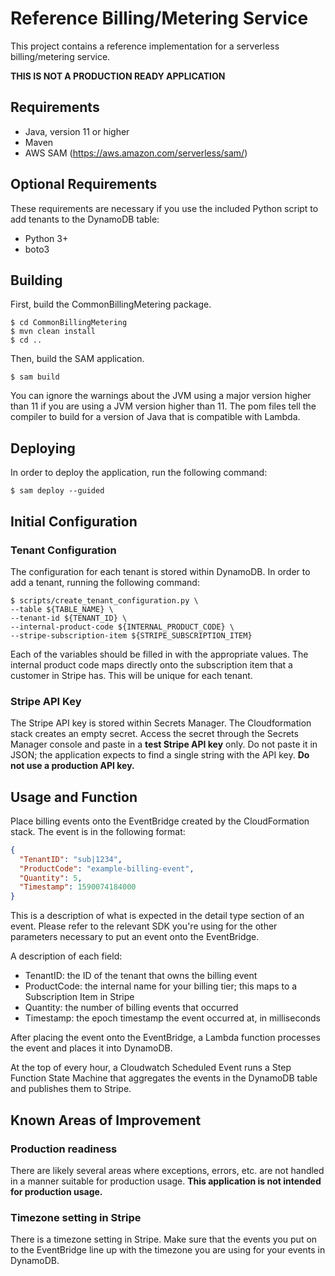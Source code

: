 # Reference Billing/Metering Service

This project contains a reference implementation for a serverless billing/metering service.

**THIS IS NOT A PRODUCTION READY APPLICATION**

## Requirements

* Java, version 11 or higher
* Maven
* AWS SAM (https://aws.amazon.com/serverless/sam/)

## Optional Requirements

These requirements are necessary if you use the included Python script to add tenants to the DynamoDB table:
* Python 3+
* boto3

## Building

First, build the CommonBillingMetering package.

```shell script
$ cd CommonBillingMetering
$ mvn clean install
$ cd ..
```

Then, build the SAM application.

```shell script
$ sam build
```

You can ignore the warnings about the JVM using a major version higher than 11 if you are
using a JVM version higher than 11. The pom files tell the compiler to build for a version
of Java that is compatible with Lambda.

## Deploying

In order to deploy the application, run the following command:

```shell script
$ sam deploy --guided
```

## Initial Configuration

### Tenant Configuration

The configuration for each tenant is stored within DynamoDB. In order to add a tenant, running the following
command:

```shell script
$ scripts/create_tenant_configuration.py \
--table ${TABLE_NAME} \
--tenant-id ${TENANT_ID} \
--internal-product-code ${INTERNAL_PRODUCT_CODE} \
--stripe-subscription-item ${STRIPE_SUBSCRIPTION_ITEM}
```

Each of the variables should be filled in with the appropriate values. The internal product code maps directly onto
the subscription item that a customer in Stripe has. This will be unique for each tenant.

### Stripe API Key

The Stripe API key is stored within Secrets Manager. The Cloudformation stack creates an empty secret.
Access the secret through the Secrets Manager console and paste in a **test Stripe API key** only. Do not
paste it in JSON; the application expects to find a single string with the API key. **Do not use a production
API key.**

## Usage and Function

Place billing events onto the EventBridge created by the CloudFormation stack. The event is in the
following format:

```json
{ 
  "TenantID": "sub|1234",
  "ProductCode": "example-billing-event",
  "Quantity": 5,
  "Timestamp": 1590074184000
}
```

This is a description of what is expected in the detail type section of an event. Please refer to the 
relevant SDK you're using for the other parameters necessary to put an event onto the EventBridge.

A description of each field:
* TenantID: the ID of the tenant that owns the billing event
* ProductCode: the internal name for your billing tier; this maps to a Subscription Item in Stripe
* Quantity: the number of billing events that occurred
* Timestamp: the epoch timestamp the event occurred at, in milliseconds

After placing the event onto the EventBridge, a Lambda function processes the event and places it into
DynamoDB. 

At the top of every hour, a Cloudwatch Scheduled Event runs a Step Function State Machine that aggregates the events
in the DynamoDB table and publishes them to Stripe.

## Known Areas of Improvement

### Production readiness

There are likely several areas where exceptions, errors, etc. are not handled in a manner suitable for production usage.
**This application is not intended for production usage.**

### Timezone setting in Stripe

There is a timezone setting in Stripe. Make sure that the events you put on to the EventBridge line up with the timezone
you are using for your events in DynamoDB.